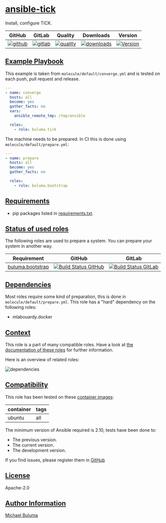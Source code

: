 # [ansible-tick](#ansible-tick)

Install, configure TICK.

|GitHub|GitLab|Quality|Downloads|Version|
|------|------|-------|---------|-------|
|[![github](https://github.com/buluma/ansible-role-ansible-tick/workflows/Ansible%20Molecule/badge.svg)](https://github.com/buluma/ansible-role-ansible-tick/actions)|[![gitlab](https://gitlab.com/buluma/ansible-role-ansible-tick/badges/main/pipeline.svg)](https://gitlab.com/buluma/ansible-role-ansible-tick)|[![quality](https://img.shields.io/ansible/quality/)](https://galaxy.ansible.com/buluma/ansible-tick)|[![downloads](https://img.shields.io/ansible/role/d/)](https://galaxy.ansible.com/buluma/ansible-tick)|[![Version](https://img.shields.io/github/release/buluma/ansible-role-ansible-tick.svg)](https://github.com/buluma/ansible-role-ansible-tick/releases/)|

## [Example Playbook](#example-playbook)

This example is taken from `molecule/default/converge.yml` and is tested on each push, pull request and release.
```yaml
---
- name: converge
  hosts: all
  become: yes
  gather_facts: no
  vars:
    ansible_remote_tmp: /tmp/ansible

  roles:
    - role: buluma.tick
```

The machine needs to be prepared. In CI this is done using `molecule/default/prepare.yml`:
```yaml
---
- name: prepare
  hosts: all
  become: yes
  gather_facts: no

  roles:
    - role: buluma.bootstrap
```



## [Requirements](#requirements)

- pip packages listed in [requirements.txt](https://github.com/buluma/ansible-role-ansible-tick/blob/main/requirements.txt).

## [Status of used roles](#status-of-requirements)

The following roles are used to prepare a system. You can prepare your system in another way.

| Requirement | GitHub | GitLab |
|-------------|--------|--------|
|[buluma.bootstrap](https://galaxy.ansible.com/buluma/bootstrap)|[![Build Status GitHub](https://github.com/buluma/ansible-role-bootstrap/workflows/Ansible%20Molecule/badge.svg)](https://github.com/buluma/ansible-role-bootstrap/actions)|[![Build Status GitLab ](https://gitlab.com/buluma/ansible-role-bootstrap/badges/main/pipeline.svg)](https://gitlab.com/buluma/ansible-role-bootstrap)|

## [Dependencies](#dependencies)

Most roles require some kind of preparation, this is done in `molecule/default/prepare.yml`. This role has a "hard" dependency on the following roles:

- mlabouardy.docker
## [Context](#context)

This role is a part of many compatible roles. Have a look at [the documentation of these roles](https://buluma.co.ke/) for further information.

Here is an overview of related roles:

![dependencies](https://raw.githubusercontent.com/buluma/ansible-role-ansible-tick/png/requirements.png "Dependencies")

## [Compatibility](#compatibility)

This role has been tested on these [container images](https://hub.docker.com/u/buluma):

|container|tags|
|---------|----|
|ubuntu|all|

The minimum version of Ansible required is 2.10, tests have been done to:

- The previous version.
- The current version.
- The development version.



If you find issues, please register them in [GitHub](https://github.com/buluma/ansible-role-ansible-tick/issues)

## [License](#license)

Apache-2.0

## [Author Information](#author-information)

[Michael Buluma](https://buluma.github.io/)
